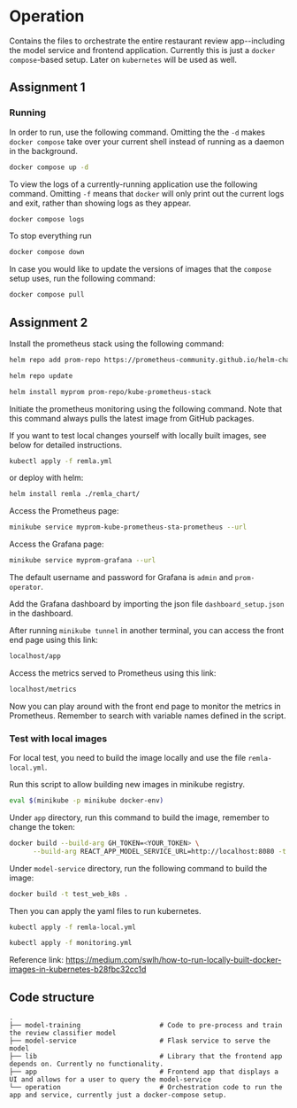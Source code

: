 # Operation

Contains the files to orchestrate the entire restaurant review app--including the model service and frontend application. Currently this is just a `docker compose`-based setup. Later on `kubernetes` will be used as well.

## Assignment 1

### Running

In order to run, use the following command. Omitting the the `-d` makes `docker compose` take over your current shell instead of running as a daemon in the background.

```bash
docker compose up -d
```

To view the logs of a currently-running application use the following command. Omitting `-f` means that `docker` will only print out the current logs and exit, rather than showing logs as they appear.

```bash
docker compose logs
```

To stop everything run 

```bash
docker compose down
```

In case you would like to update the versions of images that the `compose` setup uses, run the following command:

```bash
docker compose pull
```

## Assignment 2
Install the prometheus stack using the following command:
```bash
helm repo add prom-repo https://prometheus-community.github.io/helm-charts

helm repo update

helm install myprom prom-repo/kube-prometheus-stack
```

Initiate the prometheus monitoring using the following command. Note that this command always pulls the latest image from GitHub packages.

If you want to test local changes yourself with locally built images, see below for detailed instructions.



```bash
kubectl apply -f remla.yml
```
or deploy with helm:
```bash
helm install remla ./remla_chart/  
```

Access the Prometheus page:
```bash
minikube service myprom-kube-prometheus-sta-prometheus --url
```

Access the Grafana page:
```bash
minikube service myprom-grafana --url
```

The default username and password for Grafana is `admin` and `prom-operator`.

Add the Grafana dashboard by importing the json file `dashboard_setup.json` in the dashboard.

After running `minikube tunnel` in another terminal, you can access the front end page using this link:
```bash
localhost/app
```

Access the metrics served to Prometheus using this link:
```bash
localhost/metrics
```

Now you can play around with the front end page to monitor the metrics in Prometheus.
Remember to search with variable names defined in the script.



### Test with local images

For local test, you need to build the image locally and use the file `remla-local.yml`.


Run this script to allow building new images in minikube registry.
```bash
eval $(minikube -p minikube docker-env)
```

Under `app` directory, run this command to build the image, remember to change the token:
```bash
docker build --build-arg GH_TOKEN=<YOUR_TOKEN> \
      --build-arg REACT_APP_MODEL_SERVICE_URL=http://localhost:8080 -t test_app_k8s .
```     

Under `model-service` directory, run the following command to build the image:
```bash
docker build -t test_web_k8s .
```  

Then you can apply the yaml files to run kubernetes.
```bash
kubectl apply -f remla-local.yml

kubectl apply -f monitoring.yml
```

Reference link: https://medium.com/swlh/how-to-run-locally-built-docker-images-in-kubernetes-b28fbc32cc1d 



## Code structure

    .
    ├── model-training                    # Code to pre-process and train the review classifier model
    ├── model-service                     # Flask service to serve the model
    ├── lib                               # Library that the frontend app depends on. Currently no functionality.
    ├── app                               # Frontend app that displays a UI and allows for a user to query the model-service
    └── operation                         # Orchestration code to run the app and service, currently just a docker-compose setup.
